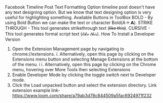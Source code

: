 Facebook Timeline Post Text Formatting Option
timeline post doesn't have any text designing option. But we know that text designing option is very useful for highlighting something.
Available Buttons in ToolBox
BOLD - By using Bold Button we can make the text or character Bold(A-> 𝗔).
STRIKE THROUGH - This tool generates strikethrough text (l̵i̵k̵e̵ ̵t̵h̵i̵s̵).
CURSIVE - This tool generates formal script text (𝓁𝒾𝓀ℯ 𝓉𝒽𝒾𝓈).
How To Install a Developer Version
1. Open the Extension Management page by navigating to chrome://extensions.
  i. Alternatively, open this page by clicking on the Extensions menu button and selecting Manage Extensions at the bottom of the menu.
 i i. Alternatively, open this page by clicking on the Chrome menu, hovering over More Tools then selecting Extensions
2. Enable Developer Mode by clicking the toggle switch next to Developer mode.
3. Click the Load unpacked button and select the extension directory.
Link
extension example link- 
https://www.loom.com/share/a79ab3d78c844509a5fac6924971f232
